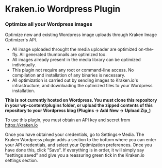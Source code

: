 # Kraken.io Wordpress Plugin
### Optimize all your Wordpress images

Optimize new and existing Wordpress image uploads through Kraken Image Optimizer's API. 

 - All image uploaded throught the media uploader are optimized on-the-fly. All generated thumbnails are optimized too.
 - All images already present in the media library can be optimized individually.
 - This plugin not require any root or command-line access. No compilation and installation of any binaries is necessary. 
 - All optimization is carried out by sending images to Kraken.io's infrastructure, and downloading the optimized files to your Wordpress installation.


**This is not currently hosted on Wordpress. You must clone this repository in your wp-content/plugins folder, or upload the zipped contents of this repository to your Wordpress blog (Plugins -> Add New -> Upload Zip_)**


To use this plugin, you must obtain an API key and secret from https://kraken.io

Once you have obtained your credentials, go to Settings->Media. The Kraken Wordpress plugin adds a section to the bottom where you can enter your API credentials, and select your Optimization preferences. Once you have done this, click "Save". If everything is in order, it will simply say "settings saved" and give you a reassuring green tick in the Kraken.io settings section.





